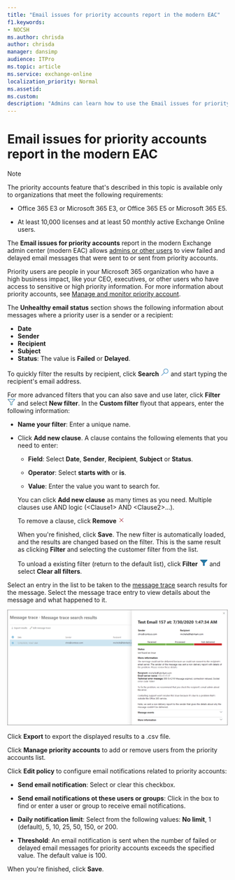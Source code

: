 ```yaml
---
title: "Email issues for priority accounts report in the modern EAC"
f1.keywords:
- NOCSH
ms.author: chrisda
author: chrisda
manager: dansimp
audience: ITPro
ms.topic: article
ms.service: exchange-online
localization_priority: Normal
ms.assetid:
ms.custom:
description: "Admins can learn how to use the Email issues for priority accounts report in the modern Exchange admin center to see delayed and failed email messages that were sent to or from priority accounts."
---
```


# Email issues for priority accounts report in the modern EAC

> [!NOTE]
> The priority accounts feature that's described in this topic is available only to organizations that meet the following requirements:
> 
> - Office 365 E3 or Microsoft 365 E3, or Office 365 E5 or Microsoft 365 E5.
> 
> - At least 10,000 licenses and at least 50 monthly active Exchange Online users.

The **Email issues for priority accounts** report in the modern Exchange admin center (modern EAC) allows [admins or other users](mail-flow-reports.md#permissions-required-to-view-mail-flow-reports) to view failed and delayed email messages that were sent to or sent from priority accounts.

Priority users are people in your Microsoft 365 organization who have a high business impact, like your CEO, executives, or other users who have access to sensitive or high priority information. For more information about priority accounts, see [Manage and monitor priority account](https://docs.microsoft.com/microsoft-365/admin/setup/priority-accounts).

The **Unhealthy email status** section shows the following information about messages where a priority user is a sender or a recipient:

- **Date**
- **Sender**
- **Recipient**
- **Subject**
- **Status**: The value is **Failed** or **Delayed**.

To quickly filter the results by recipient, click **Search** ![Search icon](../../media/modern-eac-search-icon.png) and start typing the recipient's email address.

For more advanced filters that you can also save and use later, click **Filter** ![Filter icon](../../media/modern-eac-filter-icon.png) and select **New filter**. In the **Custom filter** flyout that appears, enter the following information:

- **Name your filter**: Enter a unique name.

- Click **Add new clause**. A clause contains the following elements that you need to enter:

  - **Field**: Select **Date**, **Sender**, **Recipient**, **Subject** or **Status**.

  - **Operator**: Select **starts with** or **is**.

  - **Value**: Enter the value you want to search for.

  You can click **Add new clause** as many times as you need. Multiple clauses use AND logic (\<Clause1\> AND \<Clause2\>...).

  To remove a clause, click **Remove** ![Remove icon](../../media/modern-eac-remove-icon.png)

  When you're finished, click **Save**. The new filter is automatically loaded, and the results are changed based on the filter. This is the same result as clicking **Filter** and selecting the customer filter from the list.

  To unload a existing filter (return to the default list), click **Filter** ![Active filter icon](../../media/modern-eac-filter-active-icon.png) and select **Clear all filters**.

Select an entry in the list to be taken to the [message trace](../../monitoring/trace-an-email-message/message-trace-modern-eac.md) search results for the message. Select the message trace entry to view details about the message and what happened to it.

![Message trace detail in message trace in the modern EAC](../../media/mfr-priority-users-message-trace-detail.png)

Click **Export** to export the displayed results to a .csv file.

Click **Manage priority accounts** to add or remove users from the priority accounts list.

Click **Edit policy** to configure email notifications related to priority accounts:

- **Send email notification**: Select or clear this checkbox.

- **Send email notifications ot these users or groups**: Click in the box to find or enter a user or group to receive email notifications.

- **Daily notification limit**: Select from the following values: **No limit**, 1 (default), 5, 10, 25, 50, 150, or 200.
  
- **Threshold**: An email notification is sent when the number of failed or delayed email messages for priority accounts exceeds the specified value. The default value is 100.

When you're finished, click **Save**.
